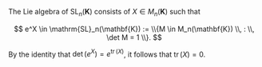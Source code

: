 The Lie algebra of $\mathrm{SL}_n(\mathbf{K})$ consists of $X \in M_n(\mathbf{K})$ such that

$$
e^X \in \mathrm{SL}_n(\mathbf{K}) := \\{M \in M_n(\mathbf{K}) \\, : \\, \det M = 1 \\}.
$$

By the identity that $\det(e^X) = e^{\mathop{\mathrm{tr}}(X)}$, it follows that $\mathop{\mathrm{tr}}(X)=0$.

